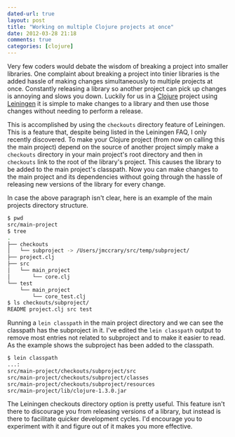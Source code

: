 ```yaml
---
dated-url: true
layout: post
title: "Working on multiple Clojure projects at once"
date: 2012-03-28 21:18
comments: true
categories: [clojure]
---
```


Very few coders would debate the wisdom of breaking a project into smaller libraries. One complaint about breaking a project into tinier libraries is the added hassle of making changes simultaneously to multiple projects at once. Constantly releasing a library so another project can pick up changes is annoying and slows you down. Luckily for us in a [Clojure](http://clojure.org) project using [Leiningen](https://github.com/technomancy/leiningen) it is simple to make changes to a library and then use those changes without needing to perform a release.

This is accomplished by using the `checkouts` directory feature of Leiningen. This is a feature that, despite being listed in the Leiningen FAQ, I only recently discovered. To make your Clojure project (from now on calling this the main project) depend on the source of another project simply make a `checkouts` directory in your main project's root directory and then in `checkouts` link to the root of the library's project. This causes the library to be added to the main project's classpath. Now you can make changes to the main project and its dependencies without going through the hassle of releasing new versions of the library for every change.

In case the above paragraph isn't clear, here is an example of the main projects directory structure.
``` bash
$ pwd
src/main-project
$ tree
.
├── checkouts
│   └── subproject -> /Users/jmccrary/src/temp/subproject/
├── project.clj
├── src
│   └── main_project
│       └── core.clj
└── test
    └── main_project
        └── core_test.clj
$ ls checkouts/subproject/
README project.clj src test
```

Running a `lein classpath` in the main project directory and we can see the classpath has the subproject in it. I've edited the `lein classpath` output to remove most entries not related to subproject and to make it easier to read. As the example shows the subproject has been added to the classpath.

``` bash
$ lein classpath
...:
src/main-project/checkouts/subproject/src
src/main-project/checkouts/subproject/classes
src/main-project/checkouts/subproject/resources
src/main-project/lib/clojure-1.3.0.jar
```

The Leiningen checkouts directory option is pretty useful. This feature isn't there to discourage you from releasing versions of a library, but instead is there to facilitate quicker development cycles. I'd encourage you to experiment with it and figure out of it makes you more effective.